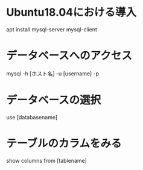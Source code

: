 # Ubuntu18.04における導入
apt install mysql-server mysql-client

# データベースへのアクセス
mysql -h [ホスト名] -u [username] -p

# データベースの選択
use [databasename]
# テーブルのカラムをみる
show columns from [tablename]
